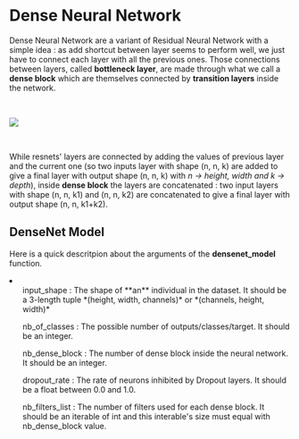 # Dense Neural Network

Dense Neural Network are a variant of Residual Neural Network with a simple idea : as add shortcut between layer seems to perform well, we just have to connect each layer with all the previous ones. Those connections between layers, called **bottleneck layer**, are made through what we call a **dense block** which are themselves connected by **transition layers** inside the network. 

<br>

 ![](https://paperswithcode.com/media/methods/Screen_Shot_2020-06-20_at_11.35.53_PM_KroVKVL.png)

<br>

While resnets' layers are connected by adding the values of previous layer and the current one (so two inputs layer with shape (n, n, k) are added to give a final layer with output shape (n, n, k) with *n -> height, width and k -> depth*), inside **dense block** the layers are concatenated : two input layers with shape (n, n, k1) and (n, n, k2) are concatenated to give a final layer with output shape (n, n, k1+k2).

## DenseNet Model

Here is a quick descritpion about the arguments of the **densenet_model** function.

<li>
    <ul> input_shape : The shape of **an** individual in the dataset. It should be a 3-length tuple *(height, width, channels)* or *(channels, height, width)*</ul>
    <ul> nb_of_classes : The possible number of outputs/classes/target. It should be an integer.</ul>
    <ul> nb_dense_block : The number of dense block inside the neural network. It should be an integer.</ul>
    <ul> dropout_rate : The rate of neurons inhibited by Dropout layers. It should be a float between 0.0 and 1.0.</ul>
    <ul> nb_filters_list : The number of filters used for each dense block. It should be an iterable of int and this interable's size must equal with nb_dense_block value.</ul>
</li>

